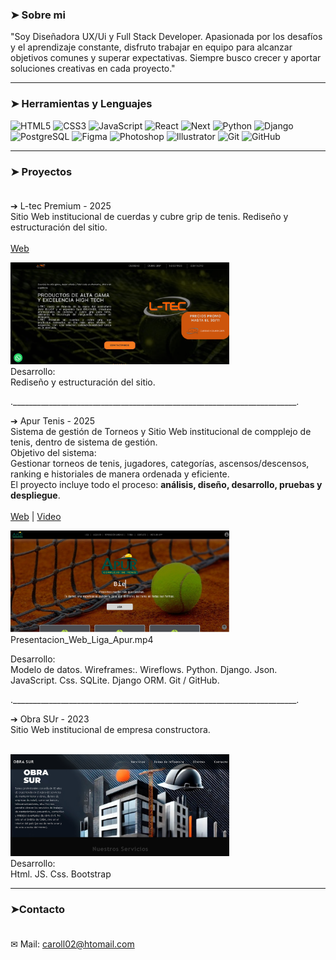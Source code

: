 ### ➤ Sobre mi
"Soy Diseñadora UX/Ui y Full Stack Developer. Apasionada por los desafíos y el aprendizaje constante, disfruto trabajar en equipo para alcanzar objetivos comunes y superar expectativas. Siempre busco crecer y aportar soluciones creativas en cada proyecto."

---
###  ➤ Herramientas y Lenguajes


<p float="left">
  <!-- Frontend -->
  <img src="https://cdn.jsdelivr.net/gh/devicons/devicon/icons/html5/html5-original.svg" alt="HTML5" width="50" height="50"/>
  <img src="https://cdn.jsdelivr.net/gh/devicons/devicon/icons/css3/css3-original.svg" alt="CSS3" width="50" height="50"/>
  <img src="https://cdn.jsdelivr.net/gh/devicons/devicon/icons/javascript/javascript-original.svg" alt="JavaScript" width="50" height="50"/>
  <img src="https://cdn.jsdelivr.net/gh/devicons/devicon/icons/react/react-original.svg" alt="React" width="50" height="50"/>
  <img src="https://cdn.jsdelivr.net/gh/devicons/devicon/icons/nextjs/nextjs-original.svg" alt="Next" width="50" height="50"/>

  <!-- Backend -->
  <img src="https://cdn.jsdelivr.net/gh/devicons/devicon/icons/python/python-original.svg" alt="Python" width="50" height="50"/>
  <img src="https://cdn.jsdelivr.net/gh/devicons/devicon/icons/django/django-plain.svg" alt="Django" width="50" height="50"/>
  <img src="https://cdn.jsdelivr.net/gh/devicons/devicon/icons/postgresql/postgresql-original.svg" alt="PostgreSQL" width="50" height="50"/>

  <!-- Diseño -->
  <img src="https://cdn.jsdelivr.net/gh/devicons/devicon/icons/figma/figma-original.svg" alt="Figma" width="50" height="50"/>
  <img src="https://cdn.jsdelivr.net/gh/devicons/devicon/icons/photoshop/photoshop-plain.svg" alt="Photoshop" width="50" height="50"/>
  <img src="https://cdn.jsdelivr.net/gh/devicons/devicon/icons/illustrator/illustrator-plain.svg" alt="Illustrator" width="50" height="50"/>

  <!-- Control de versiones -->
  <img src="https://cdn.jsdelivr.net/gh/devicons/devicon/icons/git/git-original.svg" alt="Git" width="50" height="50"/>
  <img src="https://cdn.jsdelivr.net/gh/devicons/devicon/icons/github/github-original.svg" alt="GitHub" width="50" height="50"/>
</p>

---
###  ➤ Proyectos <br> <br>

➔ L-tec Premium - 2025 <br>
Sitio Web institucional de cuerdas y cubre grip de tenis. Rediseño y estructuración del sitio. <br><br>
[Web](https://l-tectenis.com.ar/)


<img src="images/ltec.png" alt="Foto" style="width:350px; cursor:pointer;"><br>
Desarrollo: <br>
Rediseño y estructuración del sitio.


._______________________________________________________________________.

➔ Apur Tenis - 2025 <br>
Sistema de gestión de Torneos y Sitio Web institucional de compplejo de tenis, dentro de sistema de gestión. <br>
Objetivo del sistema: <br>
Gestionar torneos de tenis, jugadores, categorías, ascensos/descensos, ranking e historiales de manera ordenada y eficiente.<br>
El proyecto incluye todo el proceso: **análisis, diseño, desarrollo, pruebas y despliegue**.<br><br>
[Web](https://complejodetenisapur.com.ar/) | [Video](https://www.youtube.com/watch?v=Vy9oJG1urvw)


<img src="images/apur.png" alt="Foto" style="width:350px; cursor:pointer;"><br>
Presentacion_Web_Liga_Apur.mp4

Desarrollo: <br>
 Modelo de datos. Wireframes:. Wireflows. Python. Django. Json. JavaScript. Css. SQLite. Django ORM. Git / GitHub.

._______________________________________________________________________.

➔ Obra SUr - 2023 <br>
Sitio Web institucional de empresa constructora. <br><br>


<img src="images/obrasur.png" alt="Foto" style="width:350px; cursor:pointer;"><br>
Desarrollo: <br>
Html. JS. Css. Bootstrap

---
###  ➤Contacto <br> <br>

✉ Mail: caroll02@htomail.com
<!--
**CAROLLFLORES/CAROLLFLORES** is a ✨ _special_ ✨ repository because its `README.md` (this file) appears on your GitHub profile.

Here are some ideas to get you started:

- 🔭 I’m currently working on ...
- 🌱 I’m currently learning ...
- 👯 I’m looking to collaborate on ...
- 🤔 I’m looking for help with ...
- 💬 Ask me about ...
- 📫 How to reach me: ...
- 😄 Pronouns: ...
- ⚡ Fun fact: ...
-->
